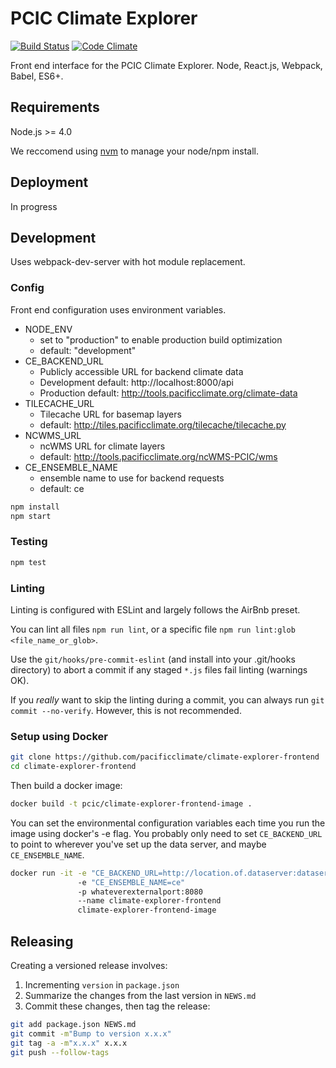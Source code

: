 # PCIC Climate Explorer

[![Build Status](https://travis-ci.org/pacificclimate/climate-explorer-frontend.svg?branch=master)](https://travis-ci.org/pacificclimate/climate-explorer-frontend)
[![Code Climate](https://codeclimate.com/github/pacificclimate/climate-explorer-frontend/badges/gpa.svg)](https://codeclimate.com/github/pacificclimate/climate-explorer-frontend)

Front end interface for the PCIC Climate Explorer. Node, React.js, Webpack, Babel, ES6+.

## Requirements

Node.js >= 4.0

We reccomend using [nvm](https://github.com/creationix/nvm) to manage your node/npm install.

## Deployment

In progress

## Development

Uses webpack-dev-server with hot module replacement.

### Config

Front end configuration uses environment variables.

* NODE_ENV
  * set to "production" to enable production build optimization
  * default: "development"
* CE_BACKEND_URL
  * Publicly accessible URL for backend climate data
  * Development default: http://localhost:8000/api
  * Production default: http://tools.pacificclimate.org/climate-data
* TILECACHE_URL
  * Tilecache URL for basemap layers
  * default: http://tiles.pacificclimate.org/tilecache/tilecache.py
* NCWMS_URL
  * ncWMS URL for climate layers
  * default: http://tools.pacificclimate.org/ncWMS-PCIC/wms
* CE_ENSEMBLE_NAME
  * ensemble name to use for backend requests
  * default: ce

```bash
npm install
npm start
```

### Testing

```bash
npm test
```

### Linting

Linting is configured with ESLint and largely follows the AirBnb preset.

You can lint all files `npm run lint`, or a specific file `npm run lint:glob <file_name_or_glob>`.

Use the `git/hooks/pre-commit-eslint` (and install into your .git/hooks directory) to abort a commit if any staged `*.js` files fail linting (warnings OK).

If you *really* want to skip the linting during a commit, you can always run `git commit --no-verify`. However, this is not recommended.

### Setup using Docker

```bash
git clone https://github.com/pacificclimate/climate-explorer-frontend
cd climate-explorer-frontend
```

Then build a docker image:

```bash
docker build -t pcic/climate-explorer-frontend-image .
```

You can set the environmental configuration variables each time you run the image using docker's -e flag. You probably only need to set `CE_BACKEND_URL` to point to wherever you've set up the data server, and maybe `CE_ENSEMBLE_NAME`. 


```bash
docker run -it -e "CE_BACKEND_URL=http://location.of.dataserver:dataserverport/api"
               -e "CE_ENSEMBLE_NAME=ce" 
               -p whateverexternalport:8080 
               --name climate-explorer-frontend
               climate-explorer-frontend-image
```

## Releasing

Creating a versioned release involves:

1. Incrementing `version` in `package.json`
2. Summarize the changes from the last version in `NEWS.md`
3. Commit these changes, then tag the release:

  ```bash
git add package.json NEWS.md
git commit -m"Bump to version x.x.x"
git tag -a -m"x.x.x" x.x.x
git push --follow-tags
  ```
